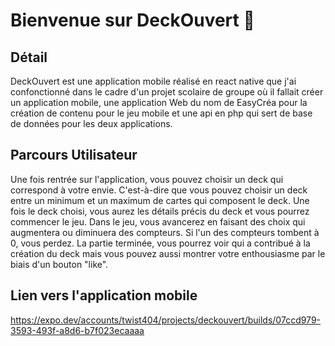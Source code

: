 # Bienvenue sur DeckOuvert 👋
## Détail
 DeckOuvert est une application mobile réalisé en react native que j'ai confonctionné dans le cadre d'un projet scolaire de groupe où il fallait créer 
 un application mobile, une application Web du nom de EasyCréa pour la création de contenu pour le jeu mobile
 et une api en php qui sert de base de données pour les deux applications.

 ## Parcours Utilisateur
 Une fois rentrée sur l'application, vous pouvez choisir un deck qui correspond à votre envie. C'est-à-dire que vous pouvez choisir un deck entre un minimum et un maximum de cartes qui composent le deck. Une fois le deck choisi, vous aurez les détails précis du deck et vous pourrez commencer le jeu. Dans le jeu, vous avancerez en faisant des choix qui augmentera ou diminuera des compteurs. Si l'un des compteurs tombent à 0, vous perdez. La partie terminée, vous pourrez voir qui a contribué à la création du deck mais vous pouvez aussi montrer votre enthousiasme par le biais d'un bouton "like".

 ## Lien vers l'application mobile
https://expo.dev/accounts/twist404/projects/deckouvert/builds/07ccd979-3593-493f-a8d6-b7f023ecaaaa
